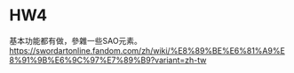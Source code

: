 # HW4

基本功能都有做，參雜一些SAO元素。
https://swordartonline.fandom.com/zh/wiki/%E8%89%BE%E6%81%A9%E8%91%9B%E6%9C%97%E7%89%B9?variant=zh-tw
